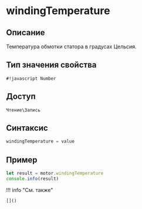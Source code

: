 # windingTemperature

## Описание
Температура обмотки статора в градусах Цельсия.

## Тип значения свойства
`#!javascript Number`

## Доступ
`Чтение\Запись`

## Синтаксис
```javascript
windingTemperature = value
```

## Пример
```javascript linenums="1"
let result = motor.windingTemperature
console.info(result)
```

!!! info "См. также"

    []()

